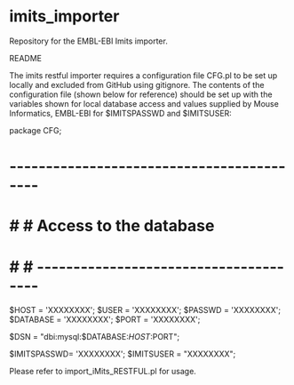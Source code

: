 # imits_importer
Repository for the EMBL-EBI Imits importer.

README

The imits restful importer requires a configuration file CFG.pl to be set up locally and excluded from GitHub using gitignore. The contents of the configuration file (shown below for reference) should be set up with the variables shown for local database access and values supplied by Mouse Informatics, EMBL-EBI for $IMITSPASSWD and $IMITSUSER:




package CFG;

# ------------------------------------------
# # # Access to the database
# # # --------------------------------------
 $HOST       = 'XXXXXXXX';
 $USER       = 'XXXXXXXX';
 $PASSWD     = 'XXXXXXXX';
 $DATABASE   = 'XXXXXXXX';
 $PORT       = 'XXXXXXXX';

 $DSN = "dbi:mysql:$DATABASE:$HOST:$PORT";


 $IMITSPASSWD= 'XXXXXXXX';
 $IMITSUSER = "XXXXXXXX";




Please refer to import_iMits_RESTFUL.pl for usage.

